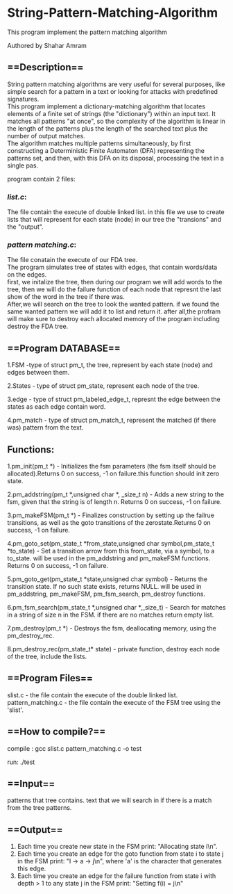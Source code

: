 
# String-Pattern-Matching-Algorithm<br>
This program implement the pattern matching algorithm

Authored by Shahar Amram

## ==Description==

String pattern matching algorithms are very useful for several purposes, like simple search for a pattern in a text or looking for attacks with predefined signatures.<br>
This program implement a dictionary-matching algorithm that locates elements of a finite set of strings (the "dictionary") within an input text. It matches all patterns "at once", so the complexity of the algorithm is linear in the length of the patterns plus the length of the searched text plus the number of output matches. <br>
The algorithm matches multiple patterns simultaneously, by first constructing a Deterministic Finite Automaton (DFA) representing the patterns set, and then, with this DFA on its disposal, processing the text in a single pas. <br>

program contain 2 files:

### ***list.c***:

The file contain the execute of double linked list.
in this file we use to create lists that will represent for each state (node) in our tree the "transions" and the "output".

### ***pattern matching.c***:

The file conatain the execute of our FDA tree.<br>
The program simulates tree of states with edges, that contain words/data on the edges.<br>
first, we initalize the tree, then during our program we will add words to the tree, then we will do the failure function of each node that represnt the last show of the word in the tree if there was.<br>
After,we will search on the tree to look the wanted pattern. if we found the same wanted pattern we will add it to list and return it. after all,the profram will make sure to destroy each allocated memory of the program including destroy the FDA tree.<br>

 
## ==Program DATABASE==

1.FSM -type of struct pm_t, the tree, represent by each state (node) and edges between them.

2.States - type of struct pm_state, represent each node of the tree.

3.edge - type of struct pm_labeled_edge_t, represnt the edge between the states as each edge contain word.

4.pm_match - type of struct pm_match_t, represent the matched (if there was) pattern from the text.



## Functions:

1.pm_init(pm_t *) - Initializes the fsm parameters (the fsm itself should be allocated).Returns 0 on success, -1 on failure.this function should init zero state.<br>

2.pm_addstring(pm_t *,unsigned char *, _size_t n) - Adds a new string to the fsm, given that the string is of length n.
Returns 0 on success, -1 on failure.<br>

3.pm_makeFSM(pm_t *) - Finalizes construction by setting up the failrue transitions, as well as the goto transitions of the zerostate.Returns 0 on success, -1 on failure.<br>

4.pm_goto_set(pm_state_t *from_state,unsigned char symbol,pm_state_t *to_state) - Set a transition arrow from this from_state, via a symbol, to a to_state. will be used in the pm_addstring and pm_makeFSM functions. Returns 0 on success, -1 on failure.<br>

5.pm_goto_get(pm_state_t *state,unsigned char symbol) - Returns the transition state.  If no such state exists, returns NULL. will be used in pm_addstring, pm_makeFSM, pm_fsm_search, pm_destroy functions.<br>

6.pm_fsm_search(pm_state_t *,unsigned char *,_size_t) - Search for matches in a string of size n in the FSM. if there are no matches return empty list.<br>

7.pm_destroy(pm_t *) - Destroys the fsm, deallocating memory, using the pm_destroy_rec.<br>

8.pm_destroy_rec(pm_state_t* state) - private function, destroy each node of the tree, include the lists.<br>



## ==Program Files==

slist.c - the file contain the execute of the double linked list.<br>
pattern_matching.c - the file contain the execute of the FSM tree using the 'slist'.<br>


## ==How to compile?==<br>

compile : gcc slist.c pattern_matching.c -o test

run: ./test

## ==Input==<br>

patterns that tree contains.
text that we will search in if there is a match from the tree patterns.

## ==Output==<br>
1. Each time you create new state in the FSM print:
"Allocating state i\n".
2. Each time you create an edge for the goto function from state i to state j in the FSM
print: "I -> a -> j\n", where 'a' is the character that generates this edge.
3. Each time you create an edge for the failure function from state i with depth > 1 to
any state j in the FSM print: "Setting f(i) = j\n"

